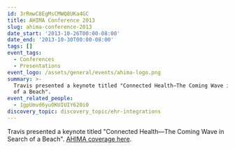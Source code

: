 ```yaml
---
id: 3rRmwC8EgMsCMWQ8UKa4GC
title: AHIMA Conference 2013
slug: ahima-conference-2013
date_start: '2013-10-26T00:00-08:00'
date_end: '2013-10-30T00:00-08:00'
tags: []
event_tags:
  - Conferences
  - Presentations
event_logo: /assets/general/events/ahima-logo.png
summary: >-
  Travis presented a keynote titled "Connected Health—The Coming Wave in Search
  of a Beach".
event_related_people:
  - 1gpUmvd6yuOKUIUIY620i0
discovery_topic: discovery_topic/ehr-integrations
---
```

Travis presented a keynote titled "Connected Health—The Coming Wave in Search of a Beach". [AHIMA coverage here](http://www.fortherecordmag.com/news/enews_1013_02.shtml).
  
